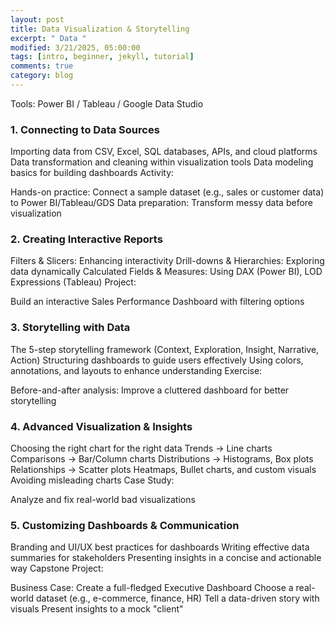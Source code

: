 ```yaml
---
layout: post
title: Data Visualization & Storytelling
excerpt: " Data "
modified: 3/21/2025, 05:00:00
tags: [intro, beginner, jekyll, tutorial]
comments: true
category: blog
---
```




Tools: Power BI / Tableau / Google Data Studio

### 1. Connecting to Data Sources
Importing data from CSV, Excel, SQL databases, APIs, and cloud platforms
Data transformation and cleaning within visualization tools
Data modeling basics for building dashboards
Activity:

Hands-on practice: Connect a sample dataset (e.g., sales or customer data) to Power BI/Tableau/GDS
Data preparation: Transform messy data before visualization
### 2. Creating Interactive Reports
Filters & Slicers: Enhancing interactivity
Drill-downs & Hierarchies: Exploring data dynamically
Calculated Fields & Measures: Using DAX (Power BI), LOD Expressions (Tableau)
Project:

Build an interactive Sales Performance Dashboard with filtering options
### 3. Storytelling with Data
The 5-step storytelling framework (Context, Exploration, Insight, Narrative, Action)
Structuring dashboards to guide users effectively
Using colors, annotations, and layouts to enhance understanding
Exercise:

Before-and-after analysis: Improve a cluttered dashboard for better storytelling
### 4. Advanced Visualization & Insights
Choosing the right chart for the right data
Trends → Line charts
Comparisons → Bar/Column charts
Distributions → Histograms, Box plots
Relationships → Scatter plots
Heatmaps, Bullet charts, and custom visuals
Avoiding misleading charts
Case Study:

Analyze and fix real-world bad visualizations
### 5. Customizing Dashboards & Communication
Branding and UI/UX best practices for dashboards
Writing effective data summaries for stakeholders
Presenting insights in a concise and actionable way
Capstone Project:

Business Case: Create a full-fledged Executive Dashboard
Choose a real-world dataset (e.g., e-commerce, finance, HR)
Tell a data-driven story with visuals
Present insights to a mock "client"
